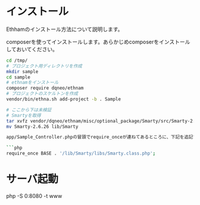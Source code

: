 # インストール

Ethhamのインストール方法について説明します。

composerを使ってインストールします。あらかじめcomposerをインストールしておいてください。

```sh
cd /tmp/
# プロジェクト用ディレクトリを作成
mkdir sample
cd sample
# ethnamをインストール
composer require dqneo/ethnam
# プロジェクトのスケルトンを作成
vendor/bin/ethna.sh add-project -b . Sample

# ここから下は未検証
# Smartyを取得
tar xvfz vendor/dqneo/ethnam/misc/optional_package/Smarty/src/Smarty-2.6.26.tar.gz
mv Smarty-2.6.26 lib/Smarty

app/Sample_Controller.phpの冒頭でrequire_onceが連ねてあるところに、下記を追記する

```php
require_once BASE . '/lib/Smarty/libs/Smarty.class.php';
```


# サーバ起動
php -S 0:8080 -t www
```

